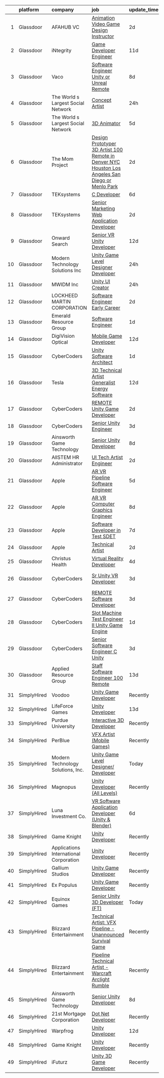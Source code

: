 

|    | platform    | company                                | job                                                                                                                                                                                                                                                                                                                                                                                                                                                                                                                                                                                                                                                                                                                                                                                                                                                                                                                                                                                                                                                                                                                                                                                                                                                                                                                                                                                                                                                                          | update_time   | location        |
|---:|:------------|:---------------------------------------|:-----------------------------------------------------------------------------------------------------------------------------------------------------------------------------------------------------------------------------------------------------------------------------------------------------------------------------------------------------------------------------------------------------------------------------------------------------------------------------------------------------------------------------------------------------------------------------------------------------------------------------------------------------------------------------------------------------------------------------------------------------------------------------------------------------------------------------------------------------------------------------------------------------------------------------------------------------------------------------------------------------------------------------------------------------------------------------------------------------------------------------------------------------------------------------------------------------------------------------------------------------------------------------------------------------------------------------------------------------------------------------------------------------------------------------------------------------------------------------|:--------------|:----------------|
|  1 | Glassdoor   | AFAHUB VC                              | [Animation Video Game Design Instructor](https://www.glassdoor.com/partner/jobListing.htm?pos=104&ao=1110586&s=58&guid=00000183ac1968d882af62082d53a847&src=GD_JOB_AD&t=SR&vt=w&ea=1&cs=1_ce7f4a6f&cb=1665039690283&jobListingId=1008181667235&cpc=A0032DE20586B9BD&jrtk=3-0-1gem1iq89kluq801-1gem1iq8rh4cs800-db3e82a0693fd482--6NYlbfkN0ACTeRvGRFS6hadW-07x_K1RnsIE8OdH4tufuZ5eRAiXmEr9oGiBeOnuMe3hJXusuiDW_CIEA1M5Z2hRVJPSHAdhV72jHEhYD9UTe-wSvZqCXSx5TF4NYSE4qXelquO7PK5XQCAIExyVieGkd0vtyEz2b06FsPMrwghsaFHnTpAJcx5aPjI_aBpEwAQBhP-2Sy_RmS45576oNLFbJlme0a9lhFcFgacQwrUPAE0b0DZgB14iKiNDc9_vqY5mHJySPFDz3Zwlsgy-qIr-O60eWEKbMpcHXKtG9Yk7y-IjOOBCYk8dc1erRg8jzr-M9k7ZryWqaDI1rIJCe2Z_drlkitObEsBjlZ73_gXVYcz34HtQEioE2KjPkSI28KSs31teUqKBtT5Umb-6opBVhXebwLr0Sr7ItTLw4RWZ_VAag5YiuXWF8gYQY5dqrE_9o7JX0Crx6cj_rlpkyYYCm5vSfa9npwv0048WFStJ4iTXaG1zBbVt4nzK0jCvILgQegYzEhRxFNrbSaEHt1wxbJH0xXJXWndVn-YCeU%3D)                                                                                                                                                                                                                                                                                                                                                                                                                                                                                                                                                              | 2d            | Remote          |
|  2 | Glassdoor   | iNtegrity                              | [Game Developer Engineer](https://www.glassdoor.com/partner/jobListing.htm?pos=125&ao=1110586&s=58&guid=00000183ac1968d882af62082d53a847&src=GD_JOB_AD&t=SR&vt=w&ea=1&cs=1_26dbac25&cb=1665039690289&jobListingId=1008159960954&cpc=451933188B21919D&jrtk=3-0-1gem1iq89kluq801-1gem1iq8rh4cs800-f007a9b18ce574ec--6NYlbfkN0C7QpSfatUTTt_pWYjh4fmCixpaZixxEgk6WqG2e9JFSn8PLDX21so4BUVMbM-nBKhXCnsv-rU-KWa8GwN08r9GRBZvA-u4nPEN3ApN9XjH4dklJ0WDOBXjYIG8qzdFOyJJJu2JrQ0ClTFCMBeO1lftwTH5oRtbn67DhkAte38942rtH2_WHrwxHWgthMjmqGKEzphTPuFMAlZsBILT6F6Ruv74JjllFeSvcF-9y20htOCRGJUkv143GKi17jjj7j_4lGpw7RzwHvpH2Gw8Uz4IqWb8SalYmyfCD93KbbMhOfkDVdtsXOuUnsVevnyOweHa7vnNLgp5QFHYJPgsPD9keI9G5tY8aaEYjtf1m3WLt8GPR9ecRfFseJo0cPWBUfc004fBhbHfY2r6Ugx_7MCkFkc7M0G_xEtH5ir2viEalWmPHw4VXKgmufL7HB1KKAtGRDEYN64SS99cpZUlUT6cYKG2srCzFwT13HdAYHCclUoRqZYRJ7diNF2EawjuuYyytZ9fKGfB6g%3D%3D)                                                                                                                                                                                                                                                                                                                                                                                                                                                                                                                                                                                               | 11d           | Las Vegas, NV   |
|  3 | Glassdoor   | Vaco                                   | [Software Engineer  Unity or Unreal    Remote](https://www.glassdoor.com/partner/jobListing.htm?pos=116&ao=1110586&s=58&guid=00000183ac1968d882af62082d53a847&src=GD_JOB_AD&t=SR&vt=w&ea=1&cs=1_ac40e7c7&cb=1665039690288&jobListingId=1008166310854&cpc=654405A9B1E0A9F5&jrtk=3-0-1gem1iq89kluq801-1gem1iq8rh4cs800-ee50aea3bf9d73eb--6NYlbfkN0D_sybMACCpf9B-677oK5j6rPldVB6BlrVvFjO_o-GJZbzuF-qh4PxErFUqfUsv_6v_zg4Jh_aNOevsqh4BYNctc2jwke31oIAS4mPp3jG22yM4bLQ5e10wT1TSjpOm9bEr6JkTGy9Ejg5s422f7zB8n4Fp9QobVLUw0DhwS0ylhkbWi2G0Xgnn8ZnyYM3CzlCUSrj-E4AB7Nx2uLJORK3P7PldDyiBHVK6neGeo21GftMShaGwu-7n5MT081ngNavBVaHaiqnWPWickTs5ZboBbaacSJdTH07YKc5YPyVMtNGDJzEu70tqt-cTx83P8A93ShSk23QcvpNAjHEqaX1soAeS3A-LudJMEgMfcrzbbJBSIwaSk_EPKhClqYN9VJFqzAlc54cvkY43R4zOgcGZ_iS-DlKOS5KVcbKo4DN1wDz49X2RjdOKfF-7r2UcIdJQ4OnHwqMyCfD8qMQ9qrTQf25sbNSspsSz399XKQYDIva4BqNLBGcPB8vel6dN_39AfRHP9IlvyujYMI8Q1ose8S13cTf13aF052uNoE9Bpg%3D%3D)                                                                                                                                                                                                                                                                                                                                                                                                                                                                                                                                          | 8d            | Remote          |
|  4 | Glassdoor   | The World s Largest Social Network     | [Concept Artist](https://www.glassdoor.com/partner/jobListing.htm?pos=119&ao=1110586&s=58&guid=00000183ac1968d882af62082d53a847&src=GD_JOB_AD&t=SR&vt=w&ea=1&cs=1_1b8c44d1&cb=1665039690289&jobListingId=1008186340815&cpc=6FC5BA77C9A4CD78&jrtk=3-0-1gem1iq89kluq801-1gem1iq8rh4cs800-cc7e55fed0efd7ad--6NYlbfkN0DSgjPPcnEdvoK3uuxfISLALE6pB1FR7YSHOr_tSg5_QGIhoz_2VqUepdcKLBLI_zTEfFToJ3KPwjBQLNJEeyEoRYS8aDC9M1mga6tPoHvjo53jKQVlzXfnckupStHRyNm9gcOotVCOQmHWW1CyZRD4Kz-OXkGsTH6Y94taGGa2lCHkcahcdkMOWUGXhq1Y8xvWORppt995owWnIPsuuYWNyZNWV_9lpScBGhhjM-kWujwBtlVY5cfTVDRJoHRLhpwUo---F3Jz68Vzt_IjjlpD4aBaEuVktps5YPPjpaeafufVyFFTFI5rpeMqvS3dv1X8rvTsvBcK5vsb_1Kwx43EEvOYnRdStIc1AHixn5_tq25LJlWt49uzN4uUVgmHvO8kKQxwkn9or7PFhwU171J0-FZkPWXpIC-OameHTyXG1QyAN1MA7-xGHekzFeCroSuvc_B7WPUh6CZpdN_uk3AGwo-vAY2Sb3njj2JRzREGwWm1CLB2MizC0xYJr3UHCVWDKqvOb4SC39yVTvQIgHfx2e68xY1AmOFOAjVDiCGID1I5D2YY__GE_57MyYm8id3ZMm-HMXwJOamUeHMspyeHuv__tvX9-oaP9zlAccS7ag%3D%3D)                                                                                                                                                                                                                                                                                                                                                                                                                                                                                                        | 24h           | Burlingame, CA  |
|  5 | Glassdoor   | The World s Largest Social Network     | [3D Animator](https://www.glassdoor.com/partner/jobListing.htm?pos=127&ao=1110586&s=58&guid=00000183ac1968d882af62082d53a847&src=GD_JOB_AD&t=SR&vt=w&ea=1&cs=1_65730626&cb=1665039690290&jobListingId=1008175291389&cpc=155EB9D5185558AF&jrtk=3-0-1gem1iq89kluq801-1gem1iq8rh4cs800-f7f59b57b4804b51--6NYlbfkN0DSgjPPcnEdvoK3uuxfISLALE6pB1FR7YSHOr_tSg5_QGIhoz_2VqUepdcKLBLI_zROrsbh43elHH7CiJDbJnP1JLLJpAAn0h3--KDJRY4-7q1u84U28skiSxBqZex0LOqM8bN4Jl_0qMY4Q57tBW08gkmK266tPDXYp35NEK0rueMItrlrQ4_IEkhEj3C-vUMNxZ4r7kRobRYMj6Up2jrwrWLzaERMqeyFe_y7mLYOEogqvyRlCggUb4VmhZGDpijNBZvqEtFKH3if5_0GVf2xli2nt4Vit9Yeq1G2il3MdnvbfTg0hjIxY894u_-cJoRPVKC4k_Dqd96BapQQKMekrZRdAcOxvgF4A7YCTS5uS5qJOYzh38pUawi9q4S9J6MwN7idGiyVaorFxPDeR7eGftCvTsDV11p7kIB4R8OUad-dOoCt2D2Sgv6Atn-3QIXy7bI8cMwF1WGsgApUSvZvJrgQ3Ax96kF-GZmO2GYaiwhrXrKAnY_xQ9S8eOmLpQruD335z-h70_5idTjHYDm67tgbZxepKN_b43U2qvPVMOpRSRT5dLE9-EZ60hATiEn7ejrIpRLuyiCsxpDvr2uKYlZdk4FiXaI%3D)                                                                                                                                                                                                                                                                                                                                                                                                                                                                                                                         | 5d            | Houston, TX     |
|  6 | Glassdoor   | The Mom Project                        | [Design Prototyper 3D Artist  100  Remote in Denver  NYC  Houston  Los Angeles  San Diego  or Menlo Park ](https://www.glassdoor.com/partner/jobListing.htm?pos=122&ao=1110586&s=58&guid=00000183ac1968d882af62082d53a847&src=GD_JOB_AD&t=SR&vt=w&cs=1_80477986&cb=1665039690289&jobListingId=1008181252852&cpc=149B3D5996025BBA&jrtk=3-0-1gem1iq89kluq801-1gem1iq8rh4cs800-b75a57e0cb43b7c7--6NYlbfkN0BDp_epf89aHDQhKpPegNJQ_ldQpEFZQsM9OcONMGxWx6pU56EKHF58QjVdAUvn2gVRRSmtNUrdMIt0WguJSEEBPOKsKR2C8Ys3vG_SHcsVgxrE7Ii6Wx6lac-wtpnvxQU3fXi36FuZ4335X5me-ZUJGRBztrXSe8Qtoe-8E6ifVuQArRLNva7peAAYypL5vv5oJeWI-lIYDiGBqgUllQihRYXdJPLFMh3qFSGY5lnrObbPMQiP8QZ4T4nVBibXjIbjhIXBYRHAdZlTb8Cw2yXUI3JUXKVTfEYKBjTUFbExr1eyG5U4e1olr1YyvTCGkJ228O7Ef6bLrkNoNxtyTk0posOigu95yxlIEPbnTR1oC6WpfEfQWm6gEUEbmLW1Sv7ajQD0SuudUjidL3OTz5kFIkENUh4Ma4p8eE-vAJo7lNRqoh1slgX4S0utu3UDbtIkQvhp2Tu6zMBnqStMOGGuy8JF-T7NMzj2-h2EuPhOEppLCZGbRG8VsgPmfnqYK-cY-hUzvCvNsuue367o78qWw0GeLMCcNyTMGGbqdRHkmxUiylu4l6vqMKjHLww-rsDxb1bHdjKZud2xtmlT5-zC)                                                                                                                                                                                                                                                                                                                                                                                                                                               | 2d            | Remote          |
|  7 | Glassdoor   | TEKsystems                             | [C   Developer](https://www.glassdoor.com/partner/jobListing.htm?pos=115&ao=1110586&s=58&guid=00000183ac1968d882af62082d53a847&src=GD_JOB_AD&t=SR&vt=w&cs=1_2992c2de&cb=1665039690287&jobListingId=1008172766005&cpc=7F6F94E2229B3AB5&jrtk=3-0-1gem1iq89kluq801-1gem1iq8rh4cs800-c9dcf7d4e38d02f1--6NYlbfkN0AuKz8EBO1xHDEL7V2YF9xF3dC_I9B9i-Zw2Jh8clPMK3KTieKealHQySFBD4L6FvMt4hGeVJ7Y6_bJC7UXQ9qX7hokyBJCKQSe2t90IIW0OTv79m7vNzKNxm4IA_Ny9Vxei4DsJqF4uqbzKTWdyxaQ89w5X3zTBL7EyKck5E6yK0it4ReAtXgDpX-flcFX2i1pWPK6pqSwHOrWV7RQv6CQXAjNhJ8S8HwvGw8K7CaYNKVAvxdimXauFgUPvgDO8elm4lic4aro24bmxtazkQ22L5lnBbUlkql-8HCEDwuusPbJE2AEbA8yAQZEmtSIthbqNFKuk9b94QJFUcRefGZtLNPIXcUSyskA2ETwiF8DRaEqxuGizitDeGVNQ9NLNBJ5eBHAIisGTzEEUI3GCZ9ruzLRpxWTQu8gtd5Cmu4qgNJA0UTBZq9-b9M8WMPlDDr80vWHvlO--uxMXFZ-Dy7g5_oPRMk8fKaSBdN60kvSV4XOL6q7G5_CfrGkmvb7xQlDduoZoafTF-aiHEzuy8OOp7V4N-DGYN7Ro_areJ1N-dkglL__YNXwAWlNM7Wf0YmTc3u-tsDjAP6-p9p6rvxxLLmSiovaMaPBYBs8yeM90ZzW_erY6PSeu0nP516TuKIncctXOtUmDvobacoN8jbrwVdJ94kPei-2nL_Yapo0Vw69Z_LSX8EuusB-ytULCfD1wJ6sRN3vACCERxnw8ohhIUiqStv8i_ijaq33M8X_u3C2OAOiokvGffIyMRdu0h84aPAHLYzozhXvS6YIzNOBbpU2USf1kHyqjyiRV52H_tOmP33uj3NpR20Q7TMTmvPoaoIpm-CbHVj9uN2XZy0yogDNV2IDqehGn9t37c6nSCbtWhTMvF-us359I8ZWdQAFu-cdnnS5vk5Aqq6WsFh6WZSlR-whoy2e82AjOZkIHeZmfCyFZaTyvaJQxi0ZvHmp1TorkfXnu9rt6oK0n4FjZuQ0gHe8zWU%3D)                                                                                                                            | 6d            | Orlando, FL     |
|  8 | Glassdoor   | TEKsystems                             | [Senior Marketing Web Application Developer](https://www.glassdoor.com/partner/jobListing.htm?pos=128&ao=1110586&s=58&guid=00000183ac1968d882af62082d53a847&src=GD_JOB_AD&t=SR&vt=w&cs=1_a4dee84c&cb=1665039690290&jobListingId=1008182350785&cpc=9C2286EA3771AAF6&jrtk=3-0-1gem1iq89kluq801-1gem1iq8rh4cs800-9fe67daa5e149a3e--6NYlbfkN0AuKz8EBO1xHDEL7V2YF9xF3dC_I9B9i-Zw2Jh8clPMK3KTieKealHQySFBD4L6FvOwaHslrNQ6hu4s8izqDInNr9gfKC44SyP-24GyEUxbI7ElrYRCRAUmUU8OzBiIW2l1AEkCK5NlFmvdrRFXzDeKmSE8rI4vV_HmgC3GwJEtlXh8nzUu3_qR5Uis9s0uSg00MrLPEzGfMSqg7eWoDSJQspqZ3oH6oqhZAibrGJZ5GZMF2wPKGx1smrqBgPtbYhcKOJwJ8qvDxksY0eGURXOdwZ0p7bpLGCaARSR00e4jZ4qtZaiEA0_OSC9BiGnO-IBZ_kKeG3sbDbbF8feLK2jMRA_p5oJb_B1TiAaDUA9U9coCYApuYx3MBz9Q-TTWLok1TGhn2jwPWsotrBGSggDU2y8-6EBmu_iJg7WaP_C0wbpc_9j4RN2Jg8Bd8ysEGrXzu6qykpKcLWslJ6jSC25O_gGYrLDFadl8sKN54Iz6mxuFRWbhGs8cwzccB_uwNYYI7jQPrIjmsx85VxKM-fHuK3d-P1TOAlnWuYh3BstZicSlF6BBEuUfi6txqIseOGRT9FxLwxI_mIiRzFoX-Hc-uANgbpnMBw0m2CT1EDJDLv1R-2ReufznuvD77e-njLJh3VKCFLHTJx5FsKrcOzPnaD_j2mg1Ba-yCRcf2VmiPY_7sw_1Orbl0zZQfuCiWgu2qPFb0tHbFpa1e8AuTkb6zvaFAbGJrMwXtI2GYt_2XHoAgggFJNeaxPfduT1qxI4LRkIP1lAll0z1AXAkgZ-yOy9UbdayK2uCe5mmzMbZ1f8wHR4T2cREH2ajl8_aPr0tzQf0I_zvUwUh1Ezq9empEyYqYmmAd_tXSmHFEQHTD4fXdX2RoZX4TRUFe2Y5sj2IcFHNuZj3hk3HQXy9hH9zT3gKopdpZrbyC8UDvQokaBCrH-L2RePu4TNEKi4-JegFVLmPb_pLJkF7FldsMn9-Xoh7rycvFGo%3D)                                                                                               | 2d            | Ashland, AL     |
|  9 | Glassdoor   | Onward Search                          | [Senior VR Unity Developer](https://www.glassdoor.com/partner/jobListing.htm?pos=124&ao=1110586&s=58&guid=00000183ac1968d882af62082d53a847&src=GD_JOB_AD&t=SR&vt=w&cs=1_d44c6297&cb=1665039690289&jobListingId=1008157895865&cpc=AC285F3A3ECA6BB0&jrtk=3-0-1gem1iq89kluq801-1gem1iq8rh4cs800-4bc6412e79000e51--6NYlbfkN0B7YoEZZ2QAGDyEGGmBPAUWSHc1Mt3sMCn9FehKcWA3w_U7TW3dCIGRFU2e-f54IzT4QMpXoncEI5ajbSKD9vWHBn9U421AML4Jc5NpuGfK4jrga4orARLeXZue3MBBt1geROYmyiS5O4MGoUYiYSC84qq0b7Ej96ll3tsu1qZ_nxmv1cm8AIOrwIv6Gf2DQQ8yRHnQBpBhbXKCoJakQGqbrX77m1lU0KzAllEVGfhGZmb2NXwc2wpc9qczgWbWim20KNLJNPZp-DMOMygL_KiisJDpiczB-LAg_G6Iu1JGnlrcO_loenaxN7A5_ErZHiFtk5qoxWYZS6FTlpo3Sz6SLB1wxgmcmsLSAeKCyW8QYCicblqOQVlRYz2Gg2jpli-mJhaYeSgdbOj44jexEctx6YBRNra2JNnlW-2JkJ-P4fFnpZDP31Sox9ZZH-axmaK0YQL-cipMgbB_s6kNcWpkSopgvOy1yrELw3DRuHAs_Hx4-EkJyAG7HoRIr7VDS5E9WrhN3rrqKup6V05rT2kMq6_SSKdIiskPzlNGPLuAN_Cw2HT0AzMGjQ1LsrTjO22_YEqGsJVcxQwMaZnOgWuJauE92pw5puAkPwztrhDOgk0mc95xoR5W860rWXvHtHtAiMz3RxXJU9H_51oKStamqGVpTz7_wcqzhAZa5KQWaJL4pNf8w1yghh0Rw036YB-krehH8gwQKG7OkuP7J-CSAoLufJ_FHy_hls9Ac18oSj4k8688cTyLokx4SA0oBz1F39R6F7NqVXOMCs7EET2lgbo_mDSrG8M_782CEod7knSMV39hvs1ANGUmQXGswt9jrDUJIWpSB28R3rrhYmUGWco_M03lQVe9JKRbTxJqF_sqDi_kHAV-4DSXe4fG_tSes41rUJ2bIOxnBxHlClN4tRuiiyv8Pr_VY8YQ6C6LEFC0lmNGZgrdBfmuginjqEz3-OnKDYQmAY8B22Qu9iWyYrMXCRarpn-mewwjCAP20zO1RIoWVHLFFkGMO22V8CDc41eCRJatxD74jvu0LnIfMMLnZIKVRZluiWLBkVzwHw%3D%3D)                                  | 12d           | Ontario, CA     |
| 10 | Glassdoor   | Modern Technology Solutions  Inc       | [Unity Game Level Designer  Developer](https://www.glassdoor.com/partner/jobListing.htm?pos=102&ao=1110586&s=58&guid=00000183ac1968d882af62082d53a847&src=GD_JOB_AD&t=SR&vt=w&cs=1_91a727ad&cb=1665039690282&jobListingId=1008185739455&cpc=F45C15D234B746DE&jrtk=3-0-1gem1iq89kluq801-1gem1iq8rh4cs800-5dc6705d5ccca66a--6NYlbfkN0C26OT7h5zXl7z1yVTYwN1d43osiYS9hmGqw_eY7i5KFzRWaSyxghJjTLzNEsEWeJhaHkFcEApObfdrtzg4ulzwICyljEAJC15u_w5_y19SEshQi7DKsERsGfZJfMwwQloVuCs06GR0H4yb3XPjCFl-tlluYIHgiqD6I1iQcfDhDd-ONj_0QSlMDmHZj-_vFf1fcxq9KKJL5o9CF3UDJPEbptG2hTcW6v5ZkwDViLqJPajGjqb6tZ7SOcgSTeOZHIVcwkzP4H1HV_tSftWQ3Jeh-KlMP93eqdTgsImjmEEjobO9nm9Ke5Cw5ia5CJPGDWgDoez66SPJHyGs5XPLIfZM4hTaJw4RqCbA9DkUKd4bp1yS5oBhOO1YoZltXYnNxyavWWVS30f25B8TZz-w_q5nk7JYnyBE2ZaO0vNL01swqhuXq7JCIrupe9L3p72qMog%3D)                                                                                                                                                                                                                                                                                                                                                                                                                                                                                                                                                                                                                                                                     | 24h           | Huntsville, AL  |
| 11 | Glassdoor   | MWIDM Inc                              | [Unity UI Creator](https://www.glassdoor.com/partner/jobListing.htm?pos=103&ao=1110586&s=58&guid=00000183ac1968d882af62082d53a847&src=GD_JOB_AD&t=SR&vt=w&ea=1&cs=1_f4a71f07&cb=1665039690283&jobListingId=1008186466636&cpc=3BA4CE39D5B5DEF5&jrtk=3-0-1gem1iq89kluq801-1gem1iq8rh4cs800-adc9bbcd31a4808d--6NYlbfkN0C9NbM5eTIyBy5lsQEfjp0LiR4ZnSOO0g4plUqowSZMmwKNhg9sK_ssyMkRY9ssskyErBaYOHX7LWPzDkaGCZtpo9AYgPWlOA3BiDsHYBveuDX2cMVWZnjEpKtj5Tsqz18Ndy-zF4dYrcQr6ghlm-s158Coiu0_0k_RZYYx-3Dd16mi5s0rff6Ipx1RvZXuxJ5xLO3zsmXUBS_xqEo5JXdCYI60kYpmzJs73xjfKlcAr-fYctFiGqbd8Dj6Miy4lDfOayv3LZz-9kliDYPvQPWpxQt2-ojJDQTWOOOyrw9bvyJ8JtpS2MhaiTG-Vft10tqWbLj-cx0hkN2jtyXUGM0rA3x30jZ4pPsg8mZFJ-3_6BfOh7Uz45O657xeXrwFinj5XOOSIi88nNAeC_KTSYPuLOrgXUODjOQ0laccPy48iJa243mux8ldBzdjwD2XlGQDw0ful7ZIQ8LG9-4ESa3VLAMyex3k2J4Si4wT8OPByIkHtvCPwwl59eYTZgLwcxE%3D)                                                                                                                                                                                                                                                                                                                                                                                                                                                                                                                                                                                                                    | 24h           | Remote          |
| 12 | Glassdoor   | LOCKHEED MARTIN CORPORATION            | [Software Engineer   Early Career](https://www.glassdoor.com/partner/jobListing.htm?pos=105&ao=1110586&s=58&guid=00000183ac1968d882af62082d53a847&src=GD_JOB_AD&t=SR&vt=w&cs=1_b65240e6&cb=1665039690283&jobListingId=1008182096596&cpc=853DEF62E69EE75B&jrtk=3-0-1gem1iq89kluq801-1gem1iq8rh4cs800-8ec1592e88164452--6NYlbfkN0BuMqUtaNIakuoGTB-u7I0EvtcrTK1_bHO6_bsORPCvsL7zkQUfIzpY4doIgp_GoHqq1ygvhciE3D0Jf5_A9BvPD0tYvnE4uc6tbTDXyL6vZHNfJTJ1Lx2v4upK5kEO3LX_otOXszZzHc44JPEpMDNbu_AHClktZJQgFxDAyWtfTC1_R0EVL302nmE3Zc7NuWZjWxXQ1_-H4k85WG9Oo2OIXDiyTpaRi5kh1YTy5o0m_y2M9rnxlPFRjUdWuuEiaoweS98LAJ1x04Sp6ojJPV6TGJt4hVp8L00SkBYbCtiJOY8S4HshpMuN2YLD7qwTIzSSMg63J4AuB83_k4mW9dl18KkEyIfE2RycufPj6Op4MAebfyk9rkKEXiFYdeM_X6-FWJBJWoOBQBjjgsWom2NBU731SbHGozrbpTknUiSvgzR7NmwGf_iuoJm80SuoJK07_BHJ74n4SIivVFZ0cZH9bC8VVgejoIxYh3OSEQxLN-BzU1fE5Aa9nH8a4bhEc2DZT4RxHSTbNungpaoPhVpO9okcOvQZ_xES5Si_4NqbKtrooWFDi4_EkrkxzDDAJHtUf89Gvq7EcshgeD17dhHLft8tMVHucbT2wSrpYuPBqp6BOU31aR84XEpCwoh3KXJwlQlSjezejjK3nxZoDF42)                                                                                                                                                                                                                                                                                                                                                                                                                                                       | 2d            | Orlando, FL     |
| 13 | Glassdoor   | Emerald Resource Group                 | [Software Engineer](https://www.glassdoor.com/partner/jobListing.htm?pos=123&ao=1110586&s=58&guid=00000183ac1968d882af62082d53a847&src=GD_JOB_AD&t=SR&vt=w&ea=1&cs=1_dee29929&cb=1665039690289&jobListingId=1008184027706&cpc=4B86475FAF393599&jrtk=3-0-1gem1iq89kluq801-1gem1iq8rh4cs800-b66d7418f44a8638--6NYlbfkN0BXp4mXmwuXYPTzYC9odgzWt2XuqptqZvZ4ZHxdyVZwzN7sSW8bKCCtsyayLRdO3C4P4XI0cGBFHZZqjfngnGvmHO7FD_NZv7F0m_CPpju_TddrvgAZFZyh5l4vlVzvKKdzgyPUI7HhZcVSIULDTCTXHkgS29eNhDj04jIcEaB9T5uf5efi586fWWPIKKawMTW__aXVBQu2i2qyUlsWmUvLl0w49D8qVjDmmTDUrz29GhICFtj_SyzaFN72E89eY6sWtkCVUv3B2lVZx3P6Xi_b-uCryjadQBeCfBe79wzWtoDC3vaS48dWXgwXS5dG8g4zhMVwB9gahuWIXVjbboYM_QhPMbDdHl-V0cj5QJNmSX-c3y3rGU6RgfwsmTmwMzdYkL1aQfBnaCTlqdcKVk9Gn130gdshzGGEoGtLk9jeLWIwFco9MbRf3TgOLcvIr061e6m4WgTWWIm4ys3rDz6JKCK7Bnwt4FhwxsHcZSGH0VGcqUhbCpHmffFRdPU-2bv-c0LkFSeOojI1F6d01I51)                                                                                                                                                                                                                                                                                                                                                                                                                                                                                                                                                                                                 | 1d            | Cleveland, OH   |
| 14 | Glassdoor   | DigiVision Optical                     | [Mobile Game Developer](https://www.glassdoor.com/partner/jobListing.htm?pos=106&ao=1110586&s=58&guid=00000183ac1968d882af62082d53a847&src=GD_JOB_AD&t=SR&vt=w&ea=1&cs=1_595662c4&cb=1665039690284&jobListingId=1008158742843&cpc=FAE5E775D180B2FB&jrtk=3-0-1gem1iq89kluq801-1gem1iq8rh4cs800-27765e6fb8b255f3--6NYlbfkN0ATI7LIVqGvZwlH83cbuu62NnURcd3MlzZqpgSCmKHueLz4uTPjUmCBIiobqyAkKvNATI8nSFGa17o36XdkbKp0jlISymLqfb9Ca4dDnIYCwdUD9J2RTquMIUkY5_GkX4fM0iaNZjHnxKnPfuO1TR-qgnRmXsuAqAZpebcPZpEV7E_PZZOlIH28gZ111Q4wSVb_vuqhtNS1Vn5sYfjQfDPczpElM3z1ibV2YC-UolFN_QbavhQlM5RXSD--Cj432rIHQFVqr6ipvlcyBmbmKtojJcabGLEReXVuibFbvwIreffptG7bkmCgTtp23W37AZozW2qE5oFFa7-kA9YbxVZJH0A6-3Jvfb6rr0--qsCCS2uEBUOYGcjihKQ2rtB-zI4OGFdFsZBIb-ro7PTN52ozviyEhT_MKodV4WrRbyy81-JuHTgvrIRqC7IMQEF-oQx7-KHyo99CcWz2X4DUDuhhyXS33cZIRDxSdpKtd-pozgZAFzVxh8fhpk3aIkaIvxa5Oq32Ye1bmg%3D%3D)                                                                                                                                                                                                                                                                                                                                                                                                                                                                                                                                                                                                 | 12d           | Remote          |
| 15 | Glassdoor   | CyberCoders                            | [Unity Software Architect](https://www.glassdoor.com/partner/jobListing.htm?pos=121&ao=1110586&s=58&guid=00000183ac1968d882af62082d53a847&src=GD_JOB_AD&t=SR&vt=w&ea=1&cs=1_4a163895&cb=1665039690289&jobListingId=1008184116965&cpc=F41FEAB56D215062&jrtk=3-0-1gem1iq89kluq801-1gem1iq8rh4cs800-ab860c090ba33200--6NYlbfkN0CpFJQzrgRR8WqXWK1qKKEqALWJw739KlKqr2H-MSI4eoBlI4EFrmor2FYZMP3muM3TdYFiBFjcT5UY5bhFvgsjqNEOkhnrNwmoAsqVWXMmasFFbp8xUkJSDseF-K-QeJUSuxbmnZyR2EDIezh0kKgSQ_mKgrDg4fz6WQ74RFy6pryfefBnwbu7yeoOusun-SltdSGc64c-yqLERs3fppxofyI4aVe1GX1Z_nvQQ5w_tpxzkcdHwHUTFt1vEN11qugv62RzJWDdIyULP1Vx_dbAr2VgbaYSoNHGWDjgvsLVoq4Zitg2vWqIjZZd7tSXgMMs65tNPNnN1IHXB2ZzzMLL3KxpcClBgJ0ndtDkGcgbZ2C8T2W1h7zSgCYjGhBje0cA1l-mKO38GvIoYehCgONLah6hcT0yY6sDwJfyi2kb0GMqURma4yEwLCvPeV-9OiF2uf0ZEOPVDflcvmmnrSGPfCM29a2CnXK_u2O0IAjgwuB2NCqa_T-BSafT1kYVH7bofe5ip7tl6if8Xl4U5RW_GFxLOmy5EIcVKGsn1vnabf1asg-w_BFys25mDpJYYPmh-zsuhaPqnrpDVMjAQ70hr6-BXCS1pkt6lFTuPDJ3_YEs_BZtwDeCmLyXOEj7g6A3QUMtTGS5Lb82Ns5Pz0HjTWlwtYWryjlN9kp7rrlEyqMiI3Hw_mRWVkl5Y-6zIQH4xavfNLfodUkJMJRSimo_jP_aOrk5fP9h1oBsfT3jTpYxO-iyRAtesXDqz8w-bKUKCqJzq2gN9wti51CrgqegqMdrIJ55zsgaQ6u21vukrDR98eMeX0v4BgyY1bPoF6Ha7_j68cWwL5e5oyGCFoiyp_h829MgB4rrcW4SnDLA9ZyyJSlvz6s-EnTDlX3Z7BQrPr6a3YgSTKDIJ3uN-1gXXKhMVWM3m8pIEDfjOBRP9RJ73isdJJ1gCZxQwHutoy6oWUdbQklFCmp0o9H6h1MF4aHfqerLk3jNo0547AEkYGkyg1sCQa4aiTQ0kcUVbwCTi36DFDps0PwsZeDH8rCL)                                                          | 1d            | Burbank, CA     |
| 16 | Glassdoor   | Tesla                                  | [3D Technical Artist   Generalist  Energy Software](https://www.glassdoor.com/partner/jobListing.htm?pos=118&ao=1110586&s=58&guid=00000183ac1968d882af62082d53a847&src=GD_JOB_AD&t=SR&vt=w&cs=1_3ff76223&cb=1665039690288&jobListingId=1008157897731&cpc=2CAED5C921A5F994&jrtk=3-0-1gem1iq89kluq801-1gem1iq8rh4cs800-526eb1de46a13cfb--6NYlbfkN0BkX03mv_qGbDFMol2YHqLRvzzvm2LmpzMO_FcYL_FtJlnJTzsjtFTdelRG5HbGrIe2PTLamnnGyc0K9IhIzhvtAaA_C3Jn2PnSTYWfi9sxFoDfsz-iPWzSvtbHiGIa1Jep_ls665KD8ZOby9ycty7zaxZQmjF4kAVq6PfQXlakVzDrlvr0r82_q9hx9Ole-xgVmmYavpIWS_hk5LOgRJCFT5GSrDEc5WSI8z4sEa_qWg3JC5gd211XnDsA0pJkkNb42Xkgu77gcrZiiIx4x7Rmas1WY8PEawt3heSSD1GC8e93cCoYLkOrFDQNbCXQB74-7sqi3hDnnigvRwAt5Wvy74-Ki-spGobIREcDjqKj-D3vFbiueMjGKMMVgcmNjWJwy4d1J2c9rjebOrGMN0DfUny3aTQT4Z6Gn7Nxt93iL3jao_jUrSmfeZrpTkphVtP-vTi_3RToFHN-PYg_oUb1m93YkG2liMyXpwBOHWLoSWfrJHJG41hZ6AxOmJZmMm882FA5JcxmndkNv_ck0gj3)                                                                                                                                                                                                                                                                                                                                                                                                                                                                                                                                                                      | 12d           | Palo Alto, CA   |
| 17 | Glassdoor   | CyberCoders                            | [REMOTE Unity Game Developer](https://www.glassdoor.com/partner/jobListing.htm?pos=107&ao=1110586&s=58&guid=00000183ac1968d882af62082d53a847&src=GD_JOB_AD&t=SR&vt=w&ea=1&cs=1_c677f3f0&cb=1665039690284&jobListingId=1008182349477&cpc=FB7E4A1762AE5BEC&jrtk=3-0-1gem1iq89kluq801-1gem1iq8rh4cs800-f1c4576b139c6113--6NYlbfkN0CpFJQzrgRR8WqXWK1qKKEqALWJw739KlKqr2H-MSI4eoBlI4EFrmor2FYZMP3muM2D77GqTMEhnNPC_7VsKXFCNdRYiS1gFIQIIbWnKBnu614SeBN_ZSdaxWnhJXO9IQsNZZ4w186NO0tm5cIQndDHZOq0Kw6T1z4VU75mbjZR_DrX-lP1d7zxDPX9Curebz3inwwIEVwJUaibvweReerys831z_x3kMT_jM1fR2r2r9kVEBwfE9nxBZqyql-_pKDxKAQPzOw30WTXGZGxFI8kDAWQmfyztgySjB7SVGSYSyZ4EUXgSsqdlzsxtFQWGI-dm1Vg4p_prJ0hoKKMj4Jdx2SPhJjs70azSYIRO9YoQnC-lGl5r0aov32YDrpdGhDteVsYntOQ1nRP73mutdHXLJ_4al3dp7p5au5MlXqYA1nnuB0OFHxkglK78XEcMMYcd7hlJOgttXFY27tNKPEwhLU6Tsqgo13d3s_jKGpjbi_rC7Y20XLz5s3wChwLlQnOA-IUGJomgAW8JexUwZe4fbeuC2xJR99lhFnA3BnrZyrP5ke7jI_zHAMneAxv5du1_vbLUN17nwEY6ZuqogMhpoICDYUQafBI2Nw4dqRiRx_y5byOY7akdc0HYm6Epzg3VTIT_TqHBBww8htyIzpU2C89ZBb6Q0yRs2-TQI0pV5WnW0xYPTROzBYjnLNojGvuesCdEPQXxUXRzQYvCx3mqEIyMfBflw1zz4EWeCr0tgBnPZSfWFIr6jnUzaxCnDGXiwqyugKRlq636xl5WJj1eXxJFRYRwFyD-2sykK2kyS-eIDMxcS0c9EB8iUZc3TeWIIPzZkhWuiskuPfS_I3fgMkl-pIqkbpCRmEAOxZ5T6wpArngouSB6u3hNKUybSF4BMJ8gBMUB_H_bwoi_x0K2Xa6plYu6q4cAd9taF4j5PAJU1u9VsyU6xBx_pbSM9vOlbEh0z6ZZkOTi7IN4c-6EgqEr6tVsK8Cu0fXha2D6PW7SPNowLbexGz2FA1-03ow8UzXY0cjO9XKIT7uOvhcs0VXW7VTkXSq511MHfmyp4S1rlPjCNja6Q1-W2ezl9o%3D)         | 2d            | Austin, TX      |
| 18 | Glassdoor   | CyberCoders                            | [Senior Unity Engineer](https://www.glassdoor.com/partner/jobListing.htm?pos=120&ao=1110586&s=58&guid=00000183ac1968d882af62082d53a847&src=GD_JOB_AD&t=SR&vt=w&ea=1&cs=1_f64bafd8&cb=1665039690289&jobListingId=1008177954786&cpc=334ABAF5D42DC775&jrtk=3-0-1gem1iq89kluq801-1gem1iq8rh4cs800-fbf2605070b8a0b5--6NYlbfkN0CpFJQzrgRR8WqXWK1qKKEqALWJw739KlKqr2H-MSI4eoBlI4EFrmor2FYZMP3muM3GjOyXZaeiwCoQ27w5UmEH4Ar1G2JsxufPul4Pu8ZwXTgz3HAcSQAeCLAe2nvSkV7rUqKmcs6CwvvdZty7-5cIm_IHRb-fDvrn-ngzPkZ1hUYb36iL-H881RGrA7pYyqYPNXQmYH1Sfoe7f3MquflDEpbLWpT6gEBHODzvCP5lzFdSAFa3gWM8Ktn-7pOrG9VgwB111QORka59dxa_S7aYaF4cSPYvRxMjU621KvW9nUpA3xIeXpvVcbYzvCFvgVqvru5Hipf6z4JVIFtR4MpDu8hziBUCKc_T9u47USF_ahQK84mCeK9WGKDoo0dICJdvWku60veu5Ka6MdHEB_x_DVAztCXH4USpDCJBeyURrAy7_XNe_-8r9boEaySpihq5JNaSYQao1ERml-YU8gYvk-7gFnvMy5HilOXFu6iA-ifxOWC2_ro9LpVFXBpflZlKeHtDoD96SHPRTrZLlhdu4o243HVryTbnWF5mYrIHhuAlGuzuBlm0GEwJrTDbjIBg7PUEI_j_Ft0ajdlPEZSO06RYPUT1mxR3ptokAS7qrWXveCW9hqrAiMuJkROmgRb7feEWCUvwIElP0EsCelbduUT6OM8CbRwGCH3xmSIwXaRgGEN93ME2dk6ACpimIEyEvxypK_5WRrgSXUCe4NbMzt9G1ZXZd2c6cz-BoNPAKAsvDocwDMieggg50mh-sxIEDGbcrmw9smTid8PCLAaJlm82Q5Jl2tOH96MebT_RIppK06nlLp_n7ExREnGYY5Z-qvyEF1G1434HDRzBOvVvWERHA1xZbDpHMf6T4pKvxSnN_C5KuuzB4L_Wj2pz0HOPKzpcIlVfP0Xjcnop7QCtOOZWNBJeGKOxqsXq2K2qnRKnQGuek9Dx929oAePFJVgxQPs2O4yH8nIehnvVEkVDiFUeMvs0eDiav9XB_TL_UmjYDY77nGt_cFkxrMGuxFtX6M6kvnnEbVvsYgI1ERvaSDyEgRHQIVA%3D)                                               | 3d            | San Carlos, CA  |
| 19 | Glassdoor   | Ainsworth Game Technology              | [Senior Unity Developer](https://www.glassdoor.com/partner/jobListing.htm?pos=101&ao=1110586&s=58&guid=00000183ac1968d882af62082d53a847&src=GD_JOB_AD&t=SR&vt=w&ea=1&cs=1_8b044594&cb=1665039690282&jobListingId=1008165876059&cpc=FAD720BB8CCCB15B&jrtk=3-0-1gem1iq89kluq801-1gem1iq8rh4cs800-477143f3dd0e7257--6NYlbfkN0AhTaXticpO8D1EV9nGWUa2G9Nr_0uERllJkF2KKfHsNCNzpXqdouC3bV4_leeykytIDE5WGh8QUOcLPTGoiJb2bdeiG_SYVHL2-ooSc8Uc-RFC3ZddFvsx0jD7zzT3RnC1Hv_FZzodrMN-Gv0UqSFDbVvILI1nIhpEmIP85yYes1Kvgf5mJDTIP724y2RCo0l8YFdctC2B5oPrEcPyOKvtc1x03CaW9DYtezKi5VJ72ZnXJK6FDf61cq3-fCbBLCcblVnTsgkoNmm_ZNpyiungUyCRs0U-7s64wdN3aBuDNnkpyRadD0f_dNUi92TZOc4gAx1y28LruAeQaxcZ6XqbURejLifZyhQs-SH1HAWrjUL585eX77vLXljMyFIX8WpBy2kIKLgWl9_EpB-mP-QgVqufkysSqgDrTlLzk8N2eNwaCcBOoWjdGVolWxSDYouFySlt_hr8MSwEC0V_bEPih-98GyXNzpU8DCkDPxCJteY68XjghxygSdCFXrnWN9Zs3K5NbkTIzg%3D%3D)                                                                                                                                                                                                                                                                                                                                                                                                                                                                                                                                                                                                | 8d            | Las Vegas, NV   |
| 20 | Glassdoor   | AllSTEM   HR Administrator             | [UI Tech Artist Engineer](https://www.glassdoor.com/partner/jobListing.htm?pos=108&ao=1110586&s=58&guid=00000183ac1968d882af62082d53a847&src=GD_JOB_AD&t=SR&vt=w&ea=1&cs=1_ac4fd96d&cb=1665039690285&jobListingId=1008180858249&cpc=40021B6B9FB64F38&jrtk=3-0-1gem1iq89kluq801-1gem1iq8rh4cs800-620147743c7dd2bd--6NYlbfkN0AiZrMnqxUjvkrH1BfCsd59OntStyTxBw0I9DVEtrwMU7oHuTjaKf6QuHiCQ6W6q7m5zj-jKx3R8Aazmb0HplWD1bITnAv-DBCRmJ4JvACF_33bhxLGF2bCqFIa2ZvC9Ce0tsbK09rsM63BAZyjRPVessShNcKNVfwT95Fz3fPXT-HU-oZh4HHwXymnD9K6IYhySu865leX69AhhVHJ0xTIwul29Qs3ddGYCpEilM0wJ-umCYScLul4t7K6AUSAfiPZA3FDR0WDZ6C4IljyQzA1XWn9_YCf_GoRru9tD94ElL8Q_LoZZ7eziD6rr4mn1tXdCm1dDQ5JpQW-Wk0clR-j3fpE9Y3B--sORvXo2-0Pwa2mQjKpzApJ9wcLDIq3ufkD84ilLnfwwgGwwY5RcsROaNbwFSypD1wc1BCrZYuo5OW5PevGuo37AJRAYdfEY2pk0tNZ3YVnSbO_sJSxFAtUd_A1a9WHOG8MTctb7fg-1boM3PA5DnEkF9QOeencPPFZcUelFnINixduYc9py336)                                                                                                                                                                                                                                                                                                                                                                                                                                                                                                                                                                                           | 2d            | Remote          |
| 21 | Glassdoor   | Apple                                  | [AR VR Pipeline Software Engineer](https://www.glassdoor.com/partner/jobListing.htm?pos=117&ao=1110586&s=58&guid=00000183ac1968d882af62082d53a847&src=GD_JOB_AD&t=SR&vt=w&cs=1_49a3899a&cb=1665039690288&jobListingId=1008174142034&cpc=AC285F3A3ECA6BB0&jrtk=3-0-1gem1iq89kluq801-1gem1iq8rh4cs800-133c7d5ae7ebf393--6NYlbfkN0BvKrLyj5gPmtZO9T8euul8TCxuuKNOtzRJOomxnwSEodTz2Bc-sPZl1dBMH13w-jOps77G4z_GMYJUoL2W7V1w1XDiCA6PWYL8ugvDcKT_Vmils-oCnGj4BywRacFtD1HAnvJ5EjNehkNLrjaogp3KjXxk0Va0-9Xa_KQLwSxWIJnwV7raNKH88pS0bq_l2fP2ltkabfPDiO5zo2GaBiZOAeR_UUroMXSXsp2QYubVMp4RVJViyU3sBgU-_Xw-Dduga4vChxmsAKjJCapQCzAAlho1d0Tiz_PvjBiMsUkYDE4851UksLogRGYzkzlkcwnDVASpRGpFBBzI8ldlBObvYJ1UGHybjrMCiRsjMpWC7ts0N1Oowd4lFYodi-ZxBVxA3dxEOGLp6Ti7XUdnWZFe4wfhWY2we014AP25eJ3lkX8LABzSpDqxDpTe87PwJIfCvoY4QtZnGgvfE6-rbQreDB8h4F5lzmkYCspnLB7CKINlGUO9kuAE7tyjLc1AJM12rUTIFq7l3mq77A2lip9U_2ybwvxibQMfmSyAPzVDi-hYmNGlRhEN2ML1DYGcobLL3NqXmkL7tXIq9Skpue1sn3JDoFK5VMaGK491x_tbvX2hc2UhMW9kGIb0n_zZBl_itWZbM35r8DCRzBq4PnUK8KBmKZ_R20Ifk8hrpc4Jgk10LUcexfCTR8hIFsIopfusgjhqzGXRo_uGfCI0teRMMAjwTOjpsYOv9TgtobX4Hya2ILOj61ZvVNSDpXPm5BEzA29RQn1MIIhZgWce4iUNEFXWid8ZE2tlHnZdmXTMLaXAhcy0yq_OKyYd3YT-OT7FV0MJJBZba2Gb_-ifSDWqzfya4kquZzwOQo27lXAIadPXB11SXGeSKLTodBpdgiGd6S0YBB9rpfzdcwhGeKdHjsB_929R1Vgs3rAk8hGKnTgBoRDisGbU2eOQdu7RnCNoh_bs-PIGhKH5dVhfkqfg1_yxVAGElaFNQG38QEz22SrY6-EgnV91YI7-iSzbg_KHC1C8W3uvMQ%3D%3D)                                                           | 5d            | Seattle, WA     |
| 22 | Glassdoor   | Apple                                  | [AR VR Computer Graphics Engineer](https://www.glassdoor.com/partner/jobListing.htm?pos=113&ao=1110586&s=58&guid=00000183ac1968d882af62082d53a847&src=GD_JOB_AD&t=SR&vt=w&cs=1_ba5a90bb&cb=1665039690286&jobListingId=1008164708812&cpc=3BA4CE39D5B5DEF5&jrtk=3-0-1gem1iq89kluq801-1gem1iq8rh4cs800-99e2c3e51f957487--6NYlbfkN0BvKrLyj5gPmtZO9T8euul8TCxuuKNOtzRJOomxnwSEodTz2Bc-sPZlt2Zgji_QUXGqaxS_MkpAETE3zLUgWdBlihxaYB41eASQdVD3DRFu8yCX2ZRTvkUlpFzl32q0UBxweqNeu9yWYbya76GxfCEWglDJPLWOUC7lJSue8QBLpP24GdRXl6ypdEepwTuKnLAmW7P0WRAl7vcl0SQJNhd8-p5ZkKkOHn536bKV96VJ-QUkqL4XC-zN_ANvjmIfrigRnO0c9GKcmEsJOMzWpBWDofgx2lw4Nzy-pGayuldJtQbXi4Po7ErsRPw4IpEJBr4k710ddyZQDoD3mmh_84O2ulrQaMvGYh9tirBqB6TZ90gkD0JpUjXDwJQSWo44qh8iKPIxw9H3vwXAQP3muGtmGW_kRmYo79P_GMKdE5s4pfoZ1aAUg7mjjGYexR7lHw1npoCRRBQy3Q64hOsvsR8iqt39T8XlafcdEu8kohtY8P_qNxboOIoiYrXpvagoduaawLRud8WskN1XpdTcvF_FQ1npPnyJoN-2DScM2qsY7m3SG7PmzwPQnZfNWJWAcnmkiUpnKhP3HAlR91e0Lxr6Dy0Spp_TrqehVyO9FKnd15UTRlmt4YxMzcQHgH3YVFtwxXLkT7FXRXHUI8VXEWxrBT8d-DcdDmt7-JRfBPMHM8h2Q8YGC3xfUc5H2LeqWh_wmi12JwVOJpfK3PtSIOYetFG_mn-vqvNMOdgCRAVPJCRSmyj1qmhNXXoK-j4lk4EfcQ8VShm7QcogPKHuJ6tmx-eUc5VbETa2X1vPfUE60HEVJKYrd-QhRW0Cb5jD38wa7ih4ql-jymrDvkXUX85U58ELjvTAlIZGFloOLUxFXuf6tKMewNpazaydj2onnZw6xmabx7VzPhN866UbdsokxuYzDn6SSueHj6dHT3I-ym5KusGXPkJWvMfcduBzzuokUPTJbGg1NUOCVQW9HKf1kcQCPjrCA94Hfnzn_h-q_Qy-FD9GNoRx2e7zMNKR2oaVf4u0wUe6rQ%3D%3D)                                                           | 8d            | Cupertino, CA   |
| 23 | Glassdoor   | Apple                                  | [Software Developer in Test  SDET ](https://www.glassdoor.com/partner/jobListing.htm?pos=110&ao=1110586&s=58&guid=00000183ac1968d882af62082d53a847&src=GD_JOB_AD&t=SR&vt=w&cs=1_ec62d03b&cb=1665039690285&jobListingId=1008167611671&cpc=3BA4CE39D5B5DEF5&jrtk=3-0-1gem1iq89kluq801-1gem1iq8rh4cs800-b1b7b76e691ede6b--6NYlbfkN0BvKrLyj5gPmtZO9T8euul8TCxuuKNOtzRJOomxnwSEodTz2Bc-sPZlt2Zgji_QUXGnLYDbMSplYfB42tDR2qmF8N_BAnElUS37nFKyc_oahYkbHiZURNu0qoawtweRHOzO82yUI7LKNLWFnyvUWRd1k5VdzaZqkWEFNDbs_UncUvUhTdp0Cgu_ngIQr_RB17hFelavT888DJQqdurtei-d6r_mu4l3kL0uLNTQrQYjdITD9Aldml1VvpVUlTqz4ArZT58ezvS4kxzStI_QrBmZHlUGzs2TCsPda2Y2ebbcbET3-d13AdXHyIEDndeMozEzDWZWB-F9ZrqGSyWAV8PDc7FORFU-GuBkksZkEZlprZMymCewcDVJxDU1YI3lRFe2VJpQMIIAatUh-G6ehCsNvNBAIxvtltZLgQVAiCFZg9quxLYMlvaXvy3P-AbeejBRKYYYt5xS3A4m-VEl7c0sQ0aXZE85tcibYnZsw6oEBhF5liyVcWVqW_hEpI9VidKfQXHkM-CODp1L2y--JxkMMLma-v0UrTUPH5i9Fw_n44lytPekIlcr0P-aLz8ff9ORVIANMyZHXBW4HfbuxvwEwZ1Uv-q8zfLOa3OQEhmTNHeybKF_RO9mLiuBW_FVOwsRVD8ikaePNCG1n470zwF_XH8kA4JfoInd0V0Ir21Peis7i32vYE_pyJFybLzwtRhbeAyIxM-IArK7bTvmkkNuNaF95evny364MpPswyy3D-iaB5Udu26TnqMPvbvgISxVsjioDagCS_HKW_DB9mt_l1staaCKqyPm9a1yxVP_NBGWjuR-kSfONBK6y3c5v1cSZXC76U5WZNI66mWsfZuRJImdklyNYys6HxVICcFLvYbONVfY1nKM4CH10QrrRoOUuKNmgr54--dWdXs7XGXCyO353Rg9Ny4JDUN8H1xCdt3YSeJnBUqyOFRVp_i4UPD7AQoC7HxP0yVzNTbFg8O9GsNT9VNCduFY2iGCcsPfB9eJlLz7uvda1pzi-cwxEfLN0uhb1PbACg%3D%3D)                                                          | 7d            | Cupertino, CA   |
| 24 | Glassdoor   | Apple                                  | [Technical Artist](https://www.glassdoor.com/partner/jobListing.htm?pos=114&ao=1110586&s=58&guid=00000183ac1968d882af62082d53a847&src=GD_JOB_AD&t=SR&vt=w&cs=1_a22ade75&cb=1665039690287&jobListingId=1008182353860&cpc=3BA4CE39D5B5DEF5&jrtk=3-0-1gem1iq89kluq801-1gem1iq8rh4cs800-e6afde8b83076230--6NYlbfkN0BvKrLyj5gPmtZO9T8euul8TCxuuKNOtzRJOomxnwSEodTz2Bc-sPZl5OJ9R4TJsNdFOId07KpFLvZe68tycX9B8OKKof12aLHJmNwCm_4k8oy4rM_QHrUVV3KqnD0SXQt1i8nVc7_IzRSxjrOdEVKnQZwrhsQK0TvUm7jyJQhotbIXCO5oUPBL4COH4dTAKBH7lwYo7z_wBdZwUe8OpCNOz1mCnioA7od_0n9_iyx3Oq0rFGrGkH9A6ppBj1vTbCOmiBC2Dp5-8YeEBJRTaPDfqrsBqLm9eHP1MccChFUk-YenpRlCnfCIhJHHho4fv-dJdyhHfeVHLNnKwCIYD4ZNTxkHQFn4hrQk_LcFmhW3bzWK7YK5TFoXtydJmRy0U_yX1yn4LRPEzGTgb8j2v0BHSITcvhw5DN8PSNpXpoZ-6NJjSy4xLluTRzl5lbbVZCFoNMlashiF9p_HqH5kxhhQnX_8C_-xFghKQZBy-HGiNmjO3DEinE69lkzneG1l-20PTX0Der2onutBfF2M1sQ1Fv0El65MgKy9ZvVRZPwxDmsyzM6EgkCDCYefeEfG0hWDVgv6UCGdwweDEx2-YqPqwJsepCafFFmZ4kQX-iCa9U9paq3iQSkn-iCeEKCFXx8ufJt84o6wqVAoly1_vZndcUHRYPFtVn1n1kovPk-_r4lYMA859Y2HH4V2FE39NKxWYYHMMKTFboO7ZttReySUT9_5W3_MnZkas6POKYc3sbEqF2_s0y7eA6vYCTXBZslULaPTsjFhoeElNRrCSRafaNmuC7yFEGHRGxcIIJGUrOunRO4JRMP8-W0wBmm0ln3hiaD-J9LNOs-lZy6q85wsHaH46khPoc1rA-eKS7eECS7np94NWqfGFNgqYDpaJIv829dkV6-9EHXYldiWZ-If-XYoDUV9jWV0GKH9uzETVkv1p1vNd3nSX6cWnG5ZJ1UAFs73ZJ600S6wPqxsqNBgZmjL7UHOrVInmV6RYdT9zSi7lyN4VQ0rWcbZg94a86A%3D)                                                                                         | 2d            | Culver City, CA |
| 25 | Glassdoor   | Christus Health                        | [Virtual Reality Developer](https://www.glassdoor.com/partner/jobListing.htm?pos=109&ao=1110586&s=58&guid=00000183ac1968d882af62082d53a847&src=GD_JOB_AD&t=SR&vt=w&cs=1_f45b6bc8&cb=1665039690285&jobListingId=1008176398593&cpc=0FE1F5EA2BC84A01&jrtk=3-0-1gem1iq89kluq801-1gem1iq8rh4cs800-e33922ebe80efbea--6NYlbfkN0DJ9JRso26i2D4tQcfl1gtFXJkAeNCKWTrBM27lH9GOblpLlfXdLf9Oa44B845qjcc9_IAc34cQrmSlUGhl0ubm8Yg2FZTf9hYwR7_Kt9JzVa8XIQkaz8io1llHMUv5PInJEaOBW-9F2phzdkZ5Yu7x4b5I20W_xtt-23JzHsj5VYCQdYrDcJkXnfN9ssngVKsMGGg74lk0y8PiIto6tZ90PN_VAUT-r7LWH6lBtnM_WzOqDO3vLc7PZ9_LJ6ZXP2yL0UCSOjzTEMEa7CTgplLQbSnwqwod-69-AM46VUYiuc0bvVi1E_MVZkSY5RdeVsHOgJYFxC3VTj7Xb4UsBgiKD5GP45gDREuE2-4wRmQdba_xake50b4qNg7dxbx8S6M4TO2JWanmQUEX2L_2VOyi2CJ4z5fWozsihuzXiHfwt-JmQrA-1X8a_wcWFUVObVFpEHOxVFQoq7Y7tcvPpn6M-8JbF5lgQL9CRqG8WqAopuoa0m-aOwlJ197Zu5alHsI45EEYKINCwWAcdZvPB05OX6Na2aL2nu8YhY2_drDrR52FPPXLYyCyPsA_ro2F8Bg%3D)                                                                                                                                                                                                                                                                                                                                                                                                                                                                                                                                                | 4d            | Irving, TX      |
| 26 | Glassdoor   | CyberCoders                            | [Sr  Unity  VR  Developer](https://www.glassdoor.com/partner/jobListing.htm?pos=111&ao=1110586&s=58&guid=00000183ac1968d882af62082d53a847&src=GD_JOB_AD&t=SR&vt=w&ea=1&cs=1_53d90955&cb=1665039690286&jobListingId=1008177954478&cpc=654405A9B1E0A9F5&jrtk=3-0-1gem1iq89kluq801-1gem1iq8rh4cs800-8814494e5cc8c55a--6NYlbfkN0CpFJQzrgRR8WqXWK1qKKEqALWJw739KlKqr2H-MSI4eoBlI4EFrmor2FYZMP3muM3GjOyXZaeiwFwuSJ3-j7hX3kf2Q6EHTnifYpDQXTv_wQDPqmCH_r980sQ8sr0hQ3FBECT8EhCPlazLsx8Ray8vj5kk2MaGxhe-0189jM3trBYLcBoAv4tkJtAAqWwO4x17VREBihv4yWCRnGEs9l6BwIcOhB-rj_10309kZ9gxZ2uo8rANBygAY16QAnoOn0YetQSNwsVVp8aU2uy-z3XTw4onmFWKhEGoC5_mK0CmpJP9SLJJ0E9hCkNY6BgOt_EngBTXmmVCRQHb886_lULG-_Kb7WJKDAzga3rsCMnF9DwrPx3fo9zquBc1ExvDzO7KpAjSZFNQmq7YHBUaWmbNG5D-1iQ8FlHBBciSdO7-Jpg0pybNBYaG7h2NME8tLm0EyYf15B42k0F0-wSamy8xr9rNiQpZZXmF32uO9Z4A-L0AYhMlRKxt8CaGAY7m4L9RvRUZXB3UNjdUncq2vqRmVAr9uYfQPPIupl_JvbQX-nSpWCFLVN8gNbi7mTPtwvXm1mzFtef7wgdZAgXg3lS40LmVg8ZkFfQmkWOZsgW3bIXz_771WV-H_dZYXZmYEQvERAq7mwGqYAzMMVcZuxyEpIxdRJ962SAHUsq3VisDRyan6wsU--GAhQ6mn3mb1-93mrtfGOwUwOyWNuQomO-W5Y62fozHYMu7uEDBRCbHOaMUiKTMcgeyVS0DKe5bz9uCH1wc9ChBsHMT4CyPsLj11UIgtZ_NvGQ2U576it7nlmpNKTZjW30I2k8W8ltI5vWro5SauYlZvLiNswSx6Gc1WyWHVGLDi4xNkl__FLsCcqSyF9Jze9P67M4SagIOdkZvyQ3yjf-n3ILA_eB6xhHSM0yoCGoGDHN5Wb5fXM6SzmAWmS9aQHd-9hkNFoXBLMyxck_nVxWosYRvdGwfmU_a6qQIBTelMgVz6SWDqek-8Pye-4gR0gPPzph4bIKAmeJLTatQq5hwuw2ZOT3FXAQz)                                                          | 3d            | Los Angeles, CA |
| 27 | Glassdoor   | CyberCoders                            | [REMOTE Software Developer](https://www.glassdoor.com/partner/jobListing.htm?pos=112&ao=1110586&s=58&guid=00000183ac1968d882af62082d53a847&src=GD_JOB_AD&t=SR&vt=w&ea=1&cs=1_387a7440&cb=1665039690286&jobListingId=1008177953505&cpc=451933188B21919D&jrtk=3-0-1gem1iq89kluq801-1gem1iq8rh4cs800-1fdc862937fae6e6--6NYlbfkN0CpFJQzrgRR8WqXWK1qKKEqALWJw739KlKqr2H-MSI4eoBlI4EFrmor2FYZMP3muM3GjOyXZaeiwGjHW3oP3K8M29DZMDnlcwuO8eee0bWmlnj5yhgks1Gs_xLvZSva2Pwxzys9EdSF7Hs3k9sBtTW02jHSrPwmOYPsckqVS6eNj1T0FT3xgxq9bQ4USavtEvLNgrn0zepDnRGkhF-VKw9zQO0Adgmns5Cmn4-BWttBAeTMVZE4M45BYG8eJlavzlvzyXC82V-iS_0JlInoIjh04dkyvyVZ5VsG_kfbtQUlK8UoxCM76gf8SpCcGzwRnhBfpbce7Y3_0eOSOO1i8aCHFT1TtMAXovwo05F5R8xuSb6Hiipm3UVo9XAaoXF7ZzBW1Ty6jLyrL5gvWvfJTkmVLOMEEpLHfMKCLMoKzfZbUd5O-bX8Oz_vP6aTrfbVqB9TkKYMbr0aB_JReuP05go2D86VKPDGHn4Ug93PMN8kXrQWoAVwtpG5lN9lXJMIVjEASXjK-nDgalwSYDqKGhOErnfvN425JcdCTsYBE0sHR6Uzjq9-OeMdY8KcMmImVPMFCqtbOD8_7hooDakbn-WUfV0nMrZudn3F9C2HVjdUy_Clp0B1yyxU6xIY899dE0XO3IP4U5xBlbsZY2FfYAd5X1hE7bgHs_o9ydR2IwdCdpAVoX5quhXRiyn0AjRfeJaAk94suIirG94hkorpy3iSNlu6dvoMIurp6vVR_17JWA4sjAkT3mOuQ7oq7705NJv5n1SVBa-0RGIxGhiHZeGI9C0Xx-FKV-OVap_IjBohkpIABizxZej8hQzrIBVcL1TtivcpJvCXCV7ABAFXPp25whb5do0ai7mKpBNSRgnf_aJLss1Qi4PiGuF99AEJKoIlnvrhU3vKEVJpfCoC8esMoeQndjNI9vHLeugIy_ld79de6jLz-agAK5SV-oBJtFUUABVQ-AUZu0w4SeX5JM7e039YsB1hPvsy3M_tB1woQAOUV9gHuK3utFUe0mXM-O03iGgcg7Y2arG8iOqlIB-m0JRay-Sx8q0%3D)                                           | 3d            | New York, NY    |
| 28 | Glassdoor   | CyberCoders                            | [Slot Machine Test Engineer II   Unity Game Engine](https://www.glassdoor.com/partner/jobListing.htm?pos=129&ao=1110586&s=58&guid=00000183ac1968d882af62082d53a847&src=GD_JOB_AD&t=SR&vt=w&ea=1&cs=1_536e3b5b&cb=1665039690290&jobListingId=1008184117246&cpc=451933188B21919D&jrtk=3-0-1gem1iq89kluq801-1gem1iq8rh4cs800-34b8d9a6098ab75e--6NYlbfkN0CpFJQzrgRR8WqXWK1qKKEqALWJw739KlKqr2H-MSI4eoBlI4EFrmor2FYZMP3muM3TdYFiBFjcT1D5RiOSDt4VoYmX6o4DKE-L-r-WxhAddy6wEIvlSA3HRSQL-KK_qeo7KCr4OF6652RWEX4OlvGiA2o4Gji1JPwmDEqeEnD-QRXF6k_kuzfSW9K1sLnaLDZMO5zRYGTf5KxRjvf8-yKxe-J8D3LeemVgsKYTkMbruMEcn76_q0J02cxZ3onkYS45-_sCtWeQpM5phh8H79GZPGhKYtmMbqe1WGTgkJ0Gk6nVyKz1FF2qsB8PQnN1vpgFND3MLQU_Ql3YmFIdieUwrF8aupMYnKo80W250XXWCgi4x62NG4IkCXG093jWnv4tEjhYUB2IpGM3sx-dKnwyvLn1oMcjTCj6nJaOJA9T9gBF7yuBPQCnH9IbTTC4vuqNQPvVj-o5GbvvDoo4tq9cq8MGjzbV24S_0l8DCmfPqQ69I7RLtD4A1L0tT5EBPREuHiWHeeQ0Ocs1TJCM8z3v0Lyy3gmb9dwLH5fj4Ci0MiBci-Sri6i4T6UCaA1regz7CqN7VUm0DB5kAFnAylb8IajniMVCcbJDO2pfzYiT94oYS3m5Q2nsTX3PM8YfrGfxkQfb7Yo6TV4LqWnmsifcikxAgRQj07lyEVS6tkOjewmmVyZkcj5tlgvde0b1joThWpLVeqYWYueX5fHYUcZU_-RCm_LQFJJB1gmb1NidPOPUh0GKYLIS-PoW9zN0Ws8uqRxMk6cZDAZgOVfEhWRXSJ8KJjjJXqG69bSvEcF3Km-SlbD_UZxBScL1rSpAmmSLoj_nM4jqq__2wyitrigwwYMp2SvXn2cqHw7chYtdDvO_MUSRgwELu_5q2UN2HNJCK4Jvzw4MLSUnhVUdiAZrTbgQCeIJEMo69_p1WF50LzAA-PJyvL81GIbPPp0HfAmoLl9nVv4oiIfju0Le0mBvA0RtEpgWF2aSocmjSg5v0v9L0-VxQFfvOSXUlqvwz2Jn-XhALramyotpWFDzeZkJC_k59-4FY6DgMuBHa0N-67--EH1TSKgA) | 1d            | Las Vegas, NV   |
| 29 | Glassdoor   | CyberCoders                            | [Senior Software Engineer   C  Unity](https://www.glassdoor.com/partner/jobListing.htm?pos=126&ao=1110586&s=58&guid=00000183ac1968d882af62082d53a847&src=GD_JOB_AD&t=SR&vt=w&ea=1&cs=1_79c0e231&cb=1665039690290&jobListingId=1008177954216&cpc=654405A9B1E0A9F5&jrtk=3-0-1gem1iq89kluq801-1gem1iq8rh4cs800-4f3ba683d70993bd--6NYlbfkN0CpFJQzrgRR8WqXWK1qKKEqALWJw739KlKqr2H-MSI4eoBlI4EFrmor2FYZMP3muM3GjOyXZaeiwOy4TcwrsJbtSZCEGLNnTh7vlSwvtcCASOTrD9uPnezGgpFqPVQU_DwYSZ9_pF2SDX_cGL4MtsZKKNZsgXCyUxuSbMio1pqYYyB-lLQ_3rFc4gx_XQVgXQktkDlc1ParfZdgd9BbfyK7OospkAfmFNUyeWlgAcPTEwB_UEcXBPpIWMT2Ubp08NHlXGiEoMkqk_aPY7q4X0mx_2rP5uwGJlzsyDkUQf0ipbIM83EnldQsVm8nsVnUfOg5oS1IrthiRD6bR8afI8RcXcotd0ptWF2scJkmgBWnKuXY94m3uBNALlfjKuwl5-lYjaYM8Gp8DRSOo7RfZcNB2zpWnKfLQkVjfXl0LtaOVSESKlBR2rnqpj1tNPItQnAqHJOe-H4Z-nKBi8XQ39MCrz2pFI3rfVaduVT02ryZ2L-WborIdT3oinJLytctjRX12HGKfffuD2tyCdb8eqsB4BdD9NYUChjo8fKk8d5sYar0LdPQHVFZ9Kn5_NFcdw2Jc9hrrmOLGQYfx55-yI1ihQcFDNHjgrvSPB99gehjs0GQQOlUjOBcC9XRUJKw7re_lQiCW4ltvFlPD6OG2dQiGw7_eyJMNfVL_1Tc0FDWive8AWvMy7x6BVwAA1mpoC8xIR1SXp4NTzrA4AfoXeFGi6CsCSOhCViHmnnvqiiOhYNyH8JoCmzrtKW6B2ZFPbW33beoGLlDB0QJNzvwuBpIg1Bci22GAA4b_O3hj7jDiAsw1Jsl0VIeZSLdATqc78gYkIAkV_g_y_UY35YWJvgr2eGcC8U7peZkEyblIKRcWrxIpu4OEPEPgZzVpcuIeTbca3p2s275qo5tsZP7Axraq3bHMfAepciQWmY3lPRplUGqTtKdZOocviGaevz55BR4_Mtm-jIKggH2777y4BjaYoy5FBNkS-tPtXamvwFM94D9koU5ydP22uQ91yc_h5t5KXBQVEa5--q0q4arV-sKx5ScB0PaBE8%3D)                                 | 3d            | Sandy, UT       |
| 30 | Glassdoor   | Applied Resource Group                 | [Staff Software Engineer 100  Remote](https://www.glassdoor.com/partner/jobListing.htm?pos=130&ao=1110586&s=58&guid=00000183ac1968d882af62082d53a847&src=GD_JOB_AD&t=SR&vt=w&ea=1&cs=1_8a4e26cd&cb=1665039690290&jobListingId=1008156632907&cpc=3DB599BF2F4828F0&jrtk=3-0-1gem1iq89kluq801-1gem1iq8rh4cs800-58bf20fee19b5f22--6NYlbfkN0DPzcfDQ9fWfjulpa0UDf03bIveiaHFWAJRfRt_PX0ZF7GIuyBWnA6X92kwZvRj9XuhsQoQk_0xFk2ctC7IYRyS7SJubzhKjwGOw4bVffrN-oicXQoVOy84cgJgl6qwSvCNBMr72eWJAHgmoVvuKeV75weDtAaP0jUPgod2F8nlQFIfsftj7m7aeL67K88SiZZgoD7OVDlZMKL-gTtvL_EvGRbkFVRydTaSqgWr4_xR76d62bwttKdLpJiovH8KeoZGibiEf2WY09V9ppBhcNa5sPlJy9BIaYRCuV2WVjvRczMBUOXKddyZ58hGbIaPEw9-RKRBthNjkqBpkKGv7b8nKpc0pLZ3XUDfVlGncHxxfmT7YfIEnVjzsERjg3FZmFDqflYNcFmAitj9VtUqgmFbZQTNrDUQw_kBLj0awNfj0oT-UMeHe6-RUfmuyD3oqzwjfH3b_Aes_jiGtvKVJmQ1ot7NFKyfseZr5tG9ucy_TX6YfH-NiLSPI1DWgHWkg8NxueVXrNbQKJ2O59eQ4Tt7GdpGf8YMpkpVEo3vmpvlhUpLbHJFK8PY1CZN_pML2nytliU2v3m7vg%3D%3D)                                                                                                                                                                                                                                                                                                                                                                                                                                                                                                                   | 13d           | Remote          |
| 31 | SimplyHired | Voodoo                                 | [Unity Game Developer](https://www.simplyhired.com/job/NLFQkH33HD_35Ds9kXakUpzo0YFJySLM-k9B6PMS8pvyK5pcffPR_g?q=unity+developer)                                                                                                                                                                                                                                                                                                                                                                                                                                                                                                                                                                                                                                                                                                                                                                                                                                                                                                                                                                                                                                                                                                                                                                                                                                                                                                                                             | Recently      | Remote          |
| 32 | SimplyHired | LifeForce Games                        | [Unity Developer](https://www.simplyhired.com/job/dFW_Cx0buCkuTrEeImMtPzlC8r-IA-syFR6ywJMzuBFSwMmeERweDQ?q=unity+developer)                                                                                                                                                                                                                                                                                                                                                                                                                                                                                                                                                                                                                                                                                                                                                                                                                                                                                                                                                                                                                                                                                                                                                                                                                                                                                                                                                  | 13d           | San Diego, CA   |
| 33 | SimplyHired | Purdue University                      | [Interactive 3D Developer](https://www.simplyhired.com/job/V76HiP4xnvRBBT6K-n3_Aj63UnWdSszyw3n14uNA9KGovlsslfuQvw?q=unity+developer)                                                                                                                                                                                                                                                                                                                                                                                                                                                                                                                                                                                                                                                                                                                                                                                                                                                                                                                                                                                                                                                                                                                                                                                                                                                                                                                                         | Recently      | Hammond, IN     |
| 34 | SimplyHired | PerBlue                                | [VFX Artist (Mobile Games)](https://www.simplyhired.com/job/dttsenrSzVcWTI25Njz2xr_-LcfsbwePfSg5SYH1NJkY4R6UUxcQ-g?q=unity+developer)                                                                                                                                                                                                                                                                                                                                                                                                                                                                                                                                                                                                                                                                                                                                                                                                                                                                                                                                                                                                                                                                                                                                                                                                                                                                                                                                        | Recently      | Madison, WI     |
| 35 | SimplyHired | Modern Technology Solutions, Inc.      | [Unity Game Level Designer/ Developer](https://www.simplyhired.com/job/egVHqxrXdukvzIBXXDXAMis1lGES6Up6l-9HjcGC_FUjNNkPNU7TXA?q=unity+developer)                                                                                                                                                                                                                                                                                                                                                                                                                                                                                                                                                                                                                                                                                                                                                                                                                                                                                                                                                                                                                                                                                                                                                                                                                                                                                                                             | Today         | Huntsville, AL  |
| 36 | SimplyHired | Magnopus                               | [Unity Developer (All Levels)](https://www.simplyhired.com/job/vPypX05jFCjXy9ymS1tlMhP8Zpx81wwzBDbU2anSTS_WypcGgAQCYg?q=unity+developer)                                                                                                                                                                                                                                                                                                                                                                                                                                                                                                                                                                                                                                                                                                                                                                                                                                                                                                                                                                                                                                                                                                                                                                                                                                                                                                                                     | Recently      | Los Angeles, CA |
| 37 | SimplyHired | Luna Investment Co.                    | [VR Software Application Developer (Unity & Blender)](https://www.simplyhired.com/job/gy8HREFul1xocPlS9PtlO2qZaV4gum6HSfUE_ED1zIz-UhEoFwcbSw?q=unity+developer)                                                                                                                                                                                                                                                                                                                                                                                                                                                                                                                                                                                                                                                                                                                                                                                                                                                                                                                                                                                                                                                                                                                                                                                                                                                                                                              | 6d            | Remote          |
| 38 | SimplyHired | Game Knight                            | [Unity Developer](https://www.simplyhired.com/job/TPCXx7J4ThFMPYooV0uo104Ok8Dxfe42kioQh-km8u8BHfk4_xf0xQ?q=unity+developer)                                                                                                                                                                                                                                                                                                                                                                                                                                                                                                                                                                                                                                                                                                                                                                                                                                                                                                                                                                                                                                                                                                                                                                                                                                                                                                                                                  | Recently      | Remote          |
| 39 | SimplyHired | Applications International Corporation | [Unity Developer](https://www.simplyhired.com/job/9lYyqT3h0D0zjW6C0HdY2T_6YqF5BS9OrttBtS55oLPH8X-ITGscnA?q=unity+developer)                                                                                                                                                                                                                                                                                                                                                                                                                                                                                                                                                                                                                                                                                                                                                                                                                                                                                                                                                                                                                                                                                                                                                                                                                                                                                                                                                  | Recently      | San Diego, CA   |
| 40 | SimplyHired | Gallium Studios                        | [Unity Game Developer](https://www.simplyhired.com/job/XTc3xzAM0S6mk_6sJz5r8GyKaH4Q5BIrCfUAShXBWDWYs1QosvJqjA?q=unity+developer)                                                                                                                                                                                                                                                                                                                                                                                                                                                                                                                                                                                                                                                                                                                                                                                                                                                                                                                                                                                                                                                                                                                                                                                                                                                                                                                                             | Recently      | Remote          |
| 41 | SimplyHired | Ex Populus                             | [Unity Game Developer](https://www.simplyhired.com/job/kixPF0Chv28ZsqivZGEdGm-8dLSw06Fi2pxSrWO6vE3z37Vvt7pKyQ?q=unity+developer)                                                                                                                                                                                                                                                                                                                                                                                                                                                                                                                                                                                                                                                                                                                                                                                                                                                                                                                                                                                                                                                                                                                                                                                                                                                                                                                                             | Recently      | Remote          |
| 42 | SimplyHired | Equinox Games                          | [Senior Unity 3D Developer (FT)](https://www.simplyhired.com/job/DUAhgJlEpMv2rVmvgZMiaEM-HFo5kbkPoX3TDDfD36VBmjyM2UnT3w?q=unity+developer)                                                                                                                                                                                                                                                                                                                                                                                                                                                                                                                                                                                                                                                                                                                                                                                                                                                                                                                                                                                                                                                                                                                                                                                                                                                                                                                                   | Today         | Remote          |
| 43 | SimplyHired | Blizzard Entertainment                 | [Technical Artist: VFX Pipeline - Unannounced Survival Game](https://www.simplyhired.com/job/LjBYXeLA-0AxbmaC_Dh8JjcU3tj0mP9A7-gFBd5X7Pw0qOUAh1F8tg?q=unity+developer)                                                                                                                                                                                                                                                                                                                                                                                                                                                                                                                                                                                                                                                                                                                                                                                                                                                                                                                                                                                                                                                                                                                                                                                                                                                                                                       | Recently      | Irvine, CA      |
| 44 | SimplyHired | Blizzard Entertainment                 | [Pipeline Technical Artist - Warcraft Arclight Rumble](https://www.simplyhired.com/job/zvZ0g3W7YM-S1r1Gklb65jsViDiphOKA6Wm7VgGgj8cYQYAk1UeFeg?q=unity+developer)                                                                                                                                                                                                                                                                                                                                                                                                                                                                                                                                                                                                                                                                                                                                                                                                                                                                                                                                                                                                                                                                                                                                                                                                                                                                                                             | Recently      | Irvine, CA      |
| 45 | SimplyHired | Ainsworth Game Technology              | [Senior Unity Developer](https://www.simplyhired.com/job/g2MlDNogfz7VDlHcDQiDtD1jrXpTV2Psh8h1drnCeGselWOFflTkKA?q=unity+developer)                                                                                                                                                                                                                                                                                                                                                                                                                                                                                                                                                                                                                                                                                                                                                                                                                                                                                                                                                                                                                                                                                                                                                                                                                                                                                                                                           | 8d            | Las Vegas, NV   |
| 46 | SimplyHired | 21st Mortgage Corporation              | [Dot Net Developer](https://www.simplyhired.com/job/EGRQAiY53TICJxtUHsDSlq-KP4RKqfRCNocZFTvPJXMjLVDjyUcOEQ?q=unity+developer)                                                                                                                                                                                                                                                                                                                                                                                                                                                                                                                                                                                                                                                                                                                                                                                                                                                                                                                                                                                                                                                                                                                                                                                                                                                                                                                                                | Recently      | Knoxville, TN   |
| 47 | SimplyHired | Warpfrog                               | [Unity Developer](https://www.simplyhired.com/job/hHKBP_33oaCtKzZPNYFGJbopE3N2tSvx08n9OIkcQxmI23DvKrXkRQ?q=unity+developer)                                                                                                                                                                                                                                                                                                                                                                                                                                                                                                                                                                                                                                                                                                                                                                                                                                                                                                                                                                                                                                                                                                                                                                                                                                                                                                                                                  | 12d           | Remote          |
| 48 | SimplyHired | Game Knight                            | [Unity Developer](https://www.simplyhired.com/job/TPCXx7J4ThFMPYooV0uo104Ok8Dxfe42kioQh-km8u8BHfk4_xf0xQ?q=unity+developer)                                                                                                                                                                                                                                                                                                                                                                                                                                                                                                                                                                                                                                                                                                                                                                                                                                                                                                                                                                                                                                                                                                                                                                                                                                                                                                                                                  | Recently      | Remote          |
| 49 | SimplyHired | iFuturz                                | [Unity 3D Game Developer](https://www.simplyhired.com/job/rKKooFdoLNypuJvT7UvRyB73g70dBVltiEJIa6g5-pd7jl3GfOJ1pQ?q=unity+developer)                                                                                                                                                                                                                                                                                                                                                                                                                                                                                                                                                                                                                                                                                                                                                                                                                                                                                                                                                                                                                                                                                                                                                                                                                                                                                                                                          | Recently      | Norcross, GA    |